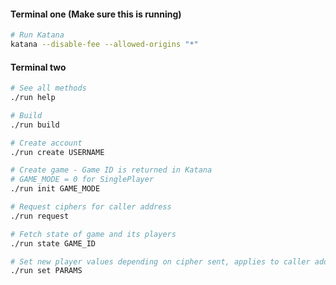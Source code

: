 #### Terminal one (Make sure this is running)

```bash
# Run Katana
katana --disable-fee --allowed-origins "*"
```

#### Terminal two
```bash
# See all methods
./run help

# Build
./run build

# Create account
./run create USERNAME

# Create game - Game ID is returned in Katana
# GAME_MODE = 0 for SinglePlayer
./run init GAME_MODE

# Request ciphers for caller address
./run request

# Fetch state of game and its players
./run state GAME_ID

# Set new player values depending on cipher sent, applies to caller address
./run set PARAMS
```

